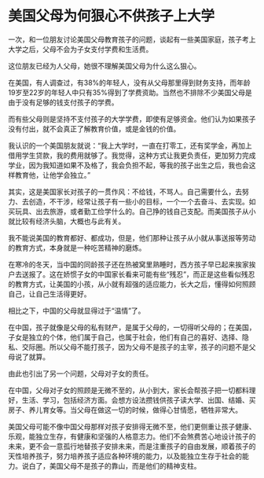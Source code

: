 # 美国父母为何狠心不供孩子上大学

一次，和一位朋友讨论美国父母教育孩子的问题，谈起有一些美国家庭，孩子考上大学之后，父母不会为子女支付学费和生活费。

这位朋友已经为人父母，她很不理解美国父母为什么这么狠心。

在美国，有人调查过，有38%的年轻人，没有从父母那里得到财务支持，而年龄19岁至22岁的年轻人中只有35%得到了学费资助。当然也不排除不少美国父母是由于没有足够的钱支付孩子的学费。

而有些父母则是坚持不支付孩子的大学学费，即使有足够资金。他们认为如果孩子没有付出，就不会真正了解教育价值，或是金钱的价值。

我认识的一个美国朋友就说：“我上大学时，一直在打零工，还有奖学金，再加上借用学生贷款，我的费用就够了。我觉得，这种方式让我更负责任，更加努力完成学业，因为我知道如果不及格了，我会负担不起，等我的孩子出生之后，我也会这样教育他，让他学会独立。”

其实，这是美国家长对孩子的一贯作风：不给钱，不骂人。自己需要什么，去努力、去创造，不干涉，经常让孩子有一些小的目标，一个一个去奋斗、去实现。如买玩具、出去旅游，或者勤工俭学什么的。自己挣的钱自己支配。而美国孩子从小就比较有经济头脑，大概也与此有关。

我不能说美国的教育都好、都成功，但是，他们那种让孩子从小就从事送报等劳动的教育方式，本身就是一种吃苦精神的磨炼。

在寒冷的冬天，当中国的同龄孩子还在热被窝里熟睡时，西方孩子早已起来挨家挨户去送报了。这在娇惯子女的中国家长看来可能有些“残忍”，而正是这些看似残忍的教育方式，让美国的小孩，从小就有超强的适应能力，长大之后，懂得如何照顾自己，让自己生活得更好。

相比之下，中国的父母就显得过于“温情”了。

在中国，孩子就像是父母的私有财产，是属于父母的，一切得听父母的；在美国，子女是独立的个体，他们属于自己，也属于社会，他们有自己的喜好、选择、隐私、交际圈。所以父母不能打孩子，因为父母不是孩子的主宰，孩子的问题不是父母说了就算。

由此也引出了另一个问题，父母对子女的责任。

在中国，父母对子女的照顾是无微不至的，从小到大，家长会帮孩子把一切都料理好，生活、学习，包括经济方面。会想方设法攒钱供孩子读大学、出国、结婚、买房子、养儿育女等。当父母在做这一切的时候，做得心甘情愿，牺牲非常大。

美国父母可能不像中国父母那样对孩子安排得无微不至，他们更侧重让孩子健康、乐观，能独立生存，有健康和坚强的人格意志力。他们不会煞费苦心地设计孩子的未来，更不会一意孤行地替孩子安排未来，而是注重孩子的自由发展，顺着孩子的天性培养孩子，努力培养孩子适应各种环境的能力，以及能独立生存于社会的能力。说白了，美国父母不是孩子的靠山，而是他们的精神支柱。